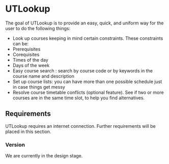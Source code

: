 # UTLookup

The goal of UTLookup is to provide an easy, quick, and uniform way for the user to do the following things:

* Look up courses keeping in mind certain constraints. These constraints can be: 
 * Prerequisites
 * Corequisites
 * Times of the day
 * Days of the week
* Easy course search : search by course code or by keywords in the course name and description
* Set up course lists: you can have more than one possible schedule just in case things get messy
* Resolve course timetable conflicts (optional feature). See if two or more courses are in the same time slot, to help you find alternatives.

## Requirements

UTLookup requires an internet connection. Further requirements will be placed in this section.

### Version
We are currently in the design stage.
